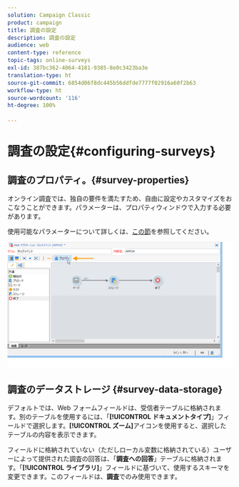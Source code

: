 ```yaml
---
solution: Campaign Classic
product: campaign
title: 調査の設定
description: 調査の設定
audience: web
content-type: reference
topic-tags: online-surveys
exl-id: 387bc362-4064-4181-9385-8e0c3423ba3e
translation-type: ht
source-git-commit: 6854d06f8dc445b56ddfde7777f02916a60f2b63
workflow-type: ht
source-wordcount: '116'
ht-degree: 100%

---
```


# 調査の設定{#configuring-surveys}

## 調査のプロパティ。{#survey-properties}

オンライン調査では、独自の要件を満たすため、自由に設定やカスタマイズをおこなうことができます。パラメーターは、プロパティウィンドウで入力する必要があります。

使用可能なパラメーターについて詳しくは、[この節](../../web/using/defining-web-forms-properties.md)を参照してください。

![](assets/s_ncs_admin_survey_properties_general.png)

## 調査のデータストレージ {#survey-data-storage}

デフォルトでは、Web フォームフィールドは、受信者テーブルに格納されます。別のテーブルを使用するには、「**[!UICONTROL ドキュメントタイプ]**」フィールドで選択します。**[!UICONTROL ズーム]**&#x200B;アイコンを使用すると、選択したテーブルの内容を表示できます。

フィールドに格納されていない（ただしローカル変数に格納されている）ユーザーによって提供された調査の回答は、「**調査への回答**」テーブルに格納されます。「**[!UICONTROL ライブラリ]**」フィールドに基づいて、使用するスキーマを変更できます。このフィールドは、**調査**&#x200B;でのみ使用できます。

